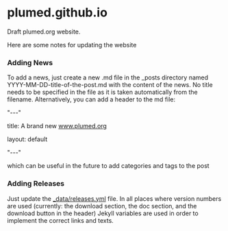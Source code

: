 # plumed.github.io
Draft plumed.org website.

Here are some notes for updating the website

### Adding News
To add a news, just create a new .md file in the _posts directory named YYYY-MM-DD-title-of-the-post.md
with the content of the news. No title needs to be specified in the file as it is taken automatically from
the filename. Alternatively, you can add a header to the md file:

"---"

title: A brand new www.plumed.org

layout: default

"---"

which can be useful in the future to add categories and tags to the post

### Adding Releases
Just update the [_data/releases.yml](_data/releases.yml) file. In all places where version numbers are used (currently: the download section, the doc section, and the download button in the header) Jekyll variables are used in order to implement the correct links and texts.
